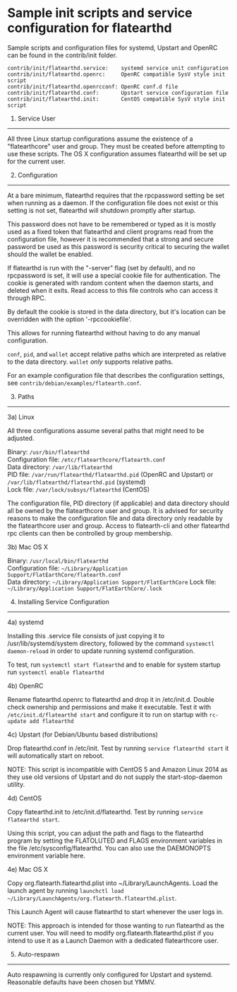 Sample init scripts and service configuration for flatearthd
==========================================================

Sample scripts and configuration files for systemd, Upstart and OpenRC
can be found in the contrib/init folder.

    contrib/init/flatearthd.service:    systemd service unit configuration
    contrib/init/flatearthd.openrc:     OpenRC compatible SysV style init script
    contrib/init/flatearthd.openrcconf: OpenRC conf.d file
    contrib/init/flatearthd.conf:       Upstart service configuration file
    contrib/init/flatearthd.init:       CentOS compatible SysV style init script

1. Service User
---------------------------------

All three Linux startup configurations assume the existence of a "flatearthcore" user
and group.  They must be created before attempting to use these scripts.
The OS X configuration assumes flatearthd will be set up for the current user.

2. Configuration
---------------------------------

At a bare minimum, flatearthd requires that the rpcpassword setting be set
when running as a daemon.  If the configuration file does not exist or this
setting is not set, flatearthd will shutdown promptly after startup.

This password does not have to be remembered or typed as it is mostly used
as a fixed token that flatearthd and client programs read from the configuration
file, however it is recommended that a strong and secure password be used
as this password is security critical to securing the wallet should the
wallet be enabled.

If flatearthd is run with the "-server" flag (set by default), and no rpcpassword is set,
it will use a special cookie file for authentication. The cookie is generated with random
content when the daemon starts, and deleted when it exits. Read access to this file
controls who can access it through RPC.

By default the cookie is stored in the data directory, but it's location can be overridden
with the option '-rpccookiefile'.

This allows for running flatearthd without having to do any manual configuration.

`conf`, `pid`, and `wallet` accept relative paths which are interpreted as
relative to the data directory. `wallet` *only* supports relative paths.

For an example configuration file that describes the configuration settings,
see `contrib/debian/examples/flatearth.conf`.

3. Paths
---------------------------------

3a) Linux

All three configurations assume several paths that might need to be adjusted.

Binary:              `/usr/bin/flatearthd`  
Configuration file:  `/etc/flatearthcore/flatearth.conf`  
Data directory:      `/var/lib/flatearthd`  
PID file:            `/var/run/flatearthd/flatearthd.pid` (OpenRC and Upstart) or `/var/lib/flatearthd/flatearthd.pid` (systemd)  
Lock file:           `/var/lock/subsys/flatearthd` (CentOS)  

The configuration file, PID directory (if applicable) and data directory
should all be owned by the flatearthcore user and group.  It is advised for security
reasons to make the configuration file and data directory only readable by the
flatearthcore user and group.  Access to flatearth-cli and other flatearthd rpc clients
can then be controlled by group membership.

3b) Mac OS X

Binary:              `/usr/local/bin/flatearthd`  
Configuration file:  `~/Library/Application Support/FlatEarthCore/flatearth.conf`  
Data directory:      `~/Library/Application Support/FlatEarthCore`
Lock file:           `~/Library/Application Support/FlatEarthCore/.lock`

4. Installing Service Configuration
-----------------------------------

4a) systemd

Installing this .service file consists of just copying it to
/usr/lib/systemd/system directory, followed by the command
`systemctl daemon-reload` in order to update running systemd configuration.

To test, run `systemctl start flatearthd` and to enable for system startup run
`systemctl enable flatearthd`

4b) OpenRC

Rename flatearthd.openrc to flatearthd and drop it in /etc/init.d.  Double
check ownership and permissions and make it executable.  Test it with
`/etc/init.d/flatearthd start` and configure it to run on startup with
`rc-update add flatearthd`

4c) Upstart (for Debian/Ubuntu based distributions)

Drop flatearthd.conf in /etc/init.  Test by running `service flatearthd start`
it will automatically start on reboot.

NOTE: This script is incompatible with CentOS 5 and Amazon Linux 2014 as they
use old versions of Upstart and do not supply the start-stop-daemon utility.

4d) CentOS

Copy flatearthd.init to /etc/init.d/flatearthd. Test by running `service flatearthd start`.

Using this script, you can adjust the path and flags to the flatearthd program by
setting the FLATOLUTED and FLAGS environment variables in the file
/etc/sysconfig/flatearthd. You can also use the DAEMONOPTS environment variable here.

4e) Mac OS X

Copy org.flatearth.flatearthd.plist into ~/Library/LaunchAgents. Load the launch agent by
running `launchctl load ~/Library/LaunchAgents/org.flatearth.flatearthd.plist`.

This Launch Agent will cause flatearthd to start whenever the user logs in.

NOTE: This approach is intended for those wanting to run flatearthd as the current user.
You will need to modify org.flatearth.flatearthd.plist if you intend to use it as a
Launch Daemon with a dedicated flatearthcore user.

5. Auto-respawn
-----------------------------------

Auto respawning is currently only configured for Upstart and systemd.
Reasonable defaults have been chosen but YMMV.
